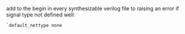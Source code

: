 
add to the begin in every synthesizable verilog file to raising an error if signal type not defined well:

```
`default_nettype none
```
